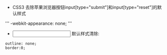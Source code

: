 + CSS3 去除苹果浏览器按钮input[type="submit"]和input[type="reset"]的默认样式

'''
  -webkit-appearance: none;
'''
+ <input> 默认样式清除:

```
outline: none;
border:0;
```
